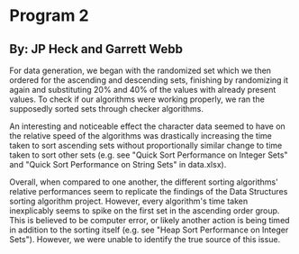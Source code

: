# Program 2
## By: JP Heck and Garrett Webb

For data generation, we began with the randomized set which we then ordered for the ascending and descending sets, finishing by randomizing it again and substituting 20% and 40% of the values with already present values. To check if our algorithms were working properly, we ran the supposedly sorted sets through checker algorithms.

An interesting and noticeable effect the character data seemed to have on the relative speed of the algorithms was drastically increasing the time taken to sort ascending sets without proportionally similar change to time taken to sort other sets (e.g. see "Quick Sort Performance on Integer Sets" and "Quick Sort Performance on String Sets" in data.xlsx).

Overall, when compared to one another, the different sorting algorithms' relative performances seem to replicate the findings of the Data Structures sorting algorithm project. However, every algorithm's time taken inexplicably seems to spike on the first set in the ascending order group. This is believed to be computer error, or likely another action is being timed in addition to the sorting itself (e.g. see "Heap Sort Performance on Integer Sets"). However, we were unable to identify the true source of this issue.